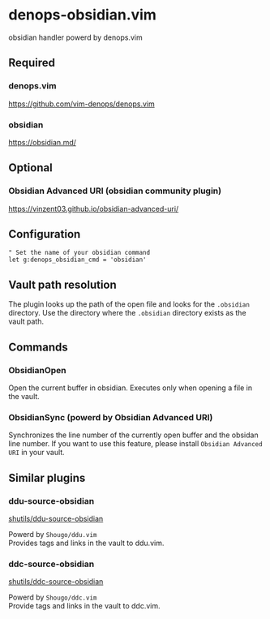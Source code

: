 # denops-obsidian.vim

obsidian handler powerd by denops.vim

## Required

### denops.vim

https://github.com/vim-denops/denops.vim

### obsidian

https://obsidian.md/

## Optional

### Obsidian Advanced URI (obsidian community plugin)

https://vinzent03.github.io/obsidian-advanced-uri/

## Configuration

```vim
" Set the name of your obsidian command
let g:denops_obsidian_cmd = 'obsidian'
```

## Vault path resolution

The plugin looks up the path of the open file and looks for the `.obsidian` directory.
Use the directory where the `.obsidian` directory exists as the vault path.

## Commands

### ObsidianOpen

Open the current buffer in obsidian.
Executes only when opening a file in the vault.

### ObsidianSync (powerd by Obsidian Advanced URI)

Synchronizes the line number of the currently open buffer and the obsidan line number.
If you want to use this feature, please install `Obsidian Advanced URI` in your vault.

## Similar plugins

### ddu-source-obsidian

[shutils/ddu-source-obsidian](https://github.com/shutils/ddu-source-obsidian)

Powerd by `Shougo/ddu.vim`  
Provides tags and links in the vault to ddu.vim.

### ddc-source-obsidian

[shutils/ddc-source-obsidian](https://github.com/shutils/ddc-source-obsidian)

Powerd by `Shougo/ddc.vim`  
Provide tags and links in the vault to ddc.vim.
